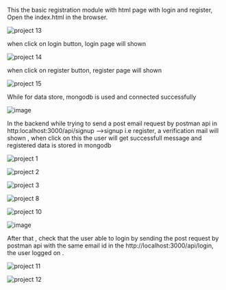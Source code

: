 This the basic registration module with html page with login and register, Open the index.html in the browser.

![project 13](https://github.com/mani12-34/Basic-Registration-module/assets/127072490/b410db6c-560c-4cba-9b85-3d3e741a2234)

when click on login button, login page will shown

![project 14](https://github.com/mani12-34/Basic-Registration-module/assets/127072490/27da857d-1e0e-4862-82b5-cfd2c97cbe4c)

when click on register button, register page will shown

![project 15](https://github.com/mani12-34/Basic-Registration-module/assets/127072490/4eef6b19-9912-4cfb-92ca-2a837a7a5383)

While for data store, mongodb is used and connected successfully

![image](https://github.com/mani12-34/Basic-Registration-module/assets/127072490/6e67b886-f035-439a-a569-507a49f292cd)

In the backend while trying to send a post email request by postman api  in http:localhost:3000/api/signup -->signup i.e register, a verification mail will shown , when click on this the user will get successfull message and registered data is stored in mongodb

![project 1](https://github.com/mani12-34/Basic-Registration-module/assets/127072490/1a350427-bd90-4e2f-b8aa-9c4defd5ea5c)

![project 2](https://github.com/mani12-34/Basic-Registration-module/assets/127072490/723d27ed-058e-4972-be89-a268a3451ac3)

![project 3](https://github.com/mani12-34/Basic-Registration-module/assets/127072490/adaefb93-e6b3-4f21-b2f7-8d1a6b0f718a)

![project 8](https://github.com/mani12-34/Basic-Registration-module/assets/127072490/5ea86a96-ae15-4cec-9383-8871951be20a)

![project 10](https://github.com/mani12-34/Basic-Registration-module/assets/127072490/682a9f27-0e49-460c-ac44-f70c71356269)

![image](https://github.com/mani12-34/Basic-Registration-module/assets/127072490/eb4f631b-2b08-4385-8f47-61cba6a4bace)


After that , check that the user able to login by sending the post request by postman api with the same email id in the http://localhost:3000/api/login, the user logged on .

![project 11](https://github.com/mani12-34/Basic-Registration-module/assets/127072490/101cffaf-3a1b-4d25-970e-1570a6b2d9d3)

![project 12](https://github.com/mani12-34/Basic-Registration-module/assets/127072490/cf724eef-0139-448a-8139-a81471dacbd0)








